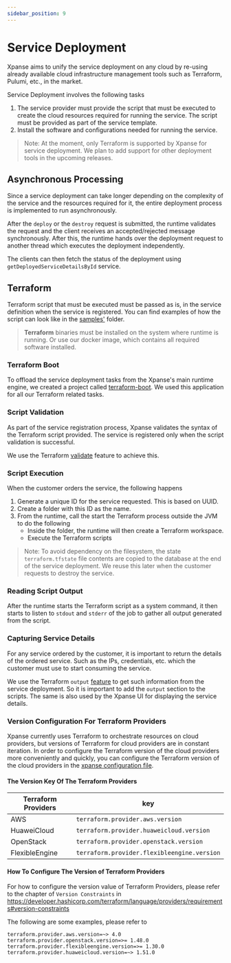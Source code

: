 ```yaml
---
sidebar_position: 9
---
```


# Service Deployment

Xpanse aims to unify the service deployment on any cloud by re-using already available cloud infrastructure management tools such
as Terraform, Pulumi, etc., in the market.

Service Deployment involves the following tasks

1. The service provider must provide the script that must be executed to create the cloud resources
   required for running the service. The script must be provided as part of the service template.
2. Install the software and configurations needed for running the service.

> Note: At the moment, only Terraform is supported by Xpanse for service deployment. We plan to add support for other
> deployment tools in the upcoming releases.

## Asynchronous Processing

Since a service deployment can take longer depending on the complexity of the service and the resources required for it,
the entire deployment process is implemented to run asynchronously.

After the `deploy` or the `destroy` request is submitted, the runtime validates the request and the client receives an
accepted/rejected message synchronously. After this, the runtime hands over the deployment request to another thread which executes the deployment independently.

The clients can then fetch the status of the deployment using `getDeployedServiceDetailsById` service.

## Terraform

Terraform script that must be executed must be passed as is, in the service definition when the service is registered.
You can find examples of how the script can look like in
the [samples'](https://github.com/eclipse-xpanse/xpanse/tree/main/samples) folder.

> **Terraform** binaries must be installed on the system where runtime is running. Or use our docker image, which
> contains all required software installed.

### Terraform Boot

To offload the service deployment tasks from the Xpanse's main runtime engine, we created a project called [terraform-boot](https://github.com/eclipse-xpanse/terraform-boot).
We used this application for all our Terraform related tasks.

### Script Validation

As part of the service registration process, Xpanse validates the syntax of the Terraform script provided. The service
is registered only when the script validation is successful.

We use the Terraform [validate](https://developer.hashicorp.com/terraform/cli/commands/validate) feature to achieve
this.

### Script Execution

When the customer orders the service, the following happens

1. Generate a unique ID for the service requested. This is based on UUID.
2. Create a folder with this ID as the name.
3. From the runtime, call the start the Terraform process outside the JVM to do the following
    - Inside the folder, the runtime will then create a Terraform workspace.
    - Execute the Terraform scripts

> Note: To avoid dependency on the filesystem, the state `terraform.tfstate` file contents are copied to the database at
> the end of the service deployment. We reuse this later when the customer requests to destroy the service.

### Reading Script Output

After the runtime starts the Terraform script as a system command, it then starts to listen to `stdout` and `stderr` of
the job to gather all output generated from the script.

### Capturing Service Details

For any service ordered by the customer, it is important to return the details of the ordered service. Such as the IPs,
credentials, etc. which the customer must use to start consuming the service.

We use the
Terraform `output` [feature](https://developer.hashicorp.com/terraform/tutorials/configuration-language/outputs) to get
such information from the service deployment. So it is important to add the `output` section to the scripts. The same
is also used by the Xpanse UI for displaying the service details.

### Version Configuration For Terraform Providers

Xpanse currently uses Terraform to orchestrate resources on cloud providers, but versions of
Terraform for cloud providers are in constant iteration. In order to configure the Terraform version
of the cloud providers more conveniently and quickly, you can configure the Terraform version of the
cloud providers in
the [xpanse configuration file](https://github.com/eclipse-xpanse/xpanse/blob/main/runtime/src/main/resources/application.properties).

#### The Version Key Of The Terraform Providers

| Terraform Providers | key                                         |
| ------------------- | ------------------------------------------- |
| AWS                 | `terraform.provider.aws.version`            |
| HuaweiCloud         | `terraform.provider.huaweicloud.version`    |
| OpenStack           | `terraform.provider.openstack.version`      |
| FlexibleEngine      | `terraform.provider.flexibleengine.version` |

#### How To Configure The Version of Terraform Providers

For how to configure the version value of Terraform Providers, please refer to the chapter of
`Version Constraints` in https://developer.hashicorp.com/terraform/language/providers/requirements#version-constraints

The following are some examples, please refer to

```properties
terraform.provider.aws.version=~> 4.0
terraform.provider.openstack.version=>= 1.48.0
terraform.provider.flexibleengine.version=>= 1.30.0
terraform.provider.huaweicloud.version=~> 1.51.0
```
